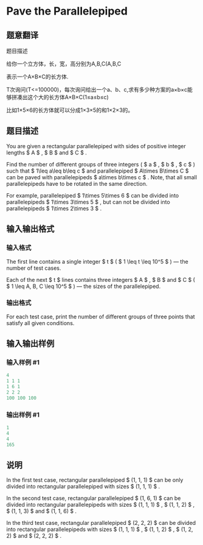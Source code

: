 # Pave the Parallelepiped

## 题意翻译

题目描述

给你一个立方体，长，宽，高分别为A,B,C(A,B,C

表示一个A×B×C的长方体.

T次询问(T<=100000)，每次询问给出一个a、b、c,求有多少种方案的a×b×c能够拼凑出这个大的长方体A×B×C(1≤a≤b≤c)

比如1×5×6的长方体就可以分成1×3×5的和1×2×3的。

## 题目描述

You are given a rectangular parallelepiped with sides of positive integer lengths $ A $ , $ B $ and $ C $ .

Find the number of different groups of three integers ( $ a $ , $ b $ , $ c $ ) such that $ 1\leq a\leq b\leq c $ and parallelepiped $ A\times B\times C $ can be paved with parallelepipeds $ a\times b\times c $ . Note, that all small parallelepipeds have to be rotated in the same direction.

For example, parallelepiped $ 1\times 5\times 6 $ can be divided into parallelepipeds $ 1\times 3\times 5 $ , but can not be divided into parallelepipeds $ 1\times 2\times 3 $ .

## 输入输出格式

### 输入格式

The first line contains a single integer $ t $ ( $ 1 \leq t \leq 10^5 $ ) — the number of test cases.

Each of the next $ t $ lines contains three integers $ A $ , $ B $ and $ C $ ( $ 1 \leq A, B, C \leq 10^5 $ ) — the sizes of the parallelepiped.

### 输出格式

For each test case, print the number of different groups of three points that satisfy all given conditions.

## 输入输出样例

### 输入样例 #1

```cpp
4
1 1 1
1 6 1
2 2 2
100 100 100

```
### 输出样例 #1

```cpp
1
4
4
165

```
## 说明

In the first test case, rectangular parallelepiped $ (1, 1, 1) $ can be only divided into rectangular parallelepiped with sizes $ (1, 1, 1) $ .

In the second test case, rectangular parallelepiped $ (1, 6, 1) $ can be divided into rectangular parallelepipeds with sizes $ (1, 1, 1) $ , $ (1, 1, 2) $ , $ (1, 1, 3) $ and $ (1, 1, 6) $ .

In the third test case, rectangular parallelepiped $ (2, 2, 2) $ can be divided into rectangular parallelepipeds with sizes $ (1, 1, 1) $ , $ (1, 1, 2) $ , $ (1, 2, 2) $ and $ (2, 2, 2) $ .


